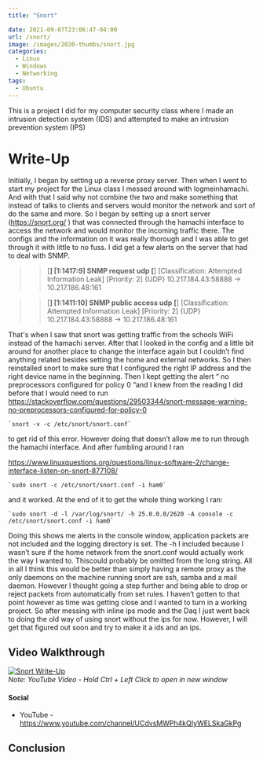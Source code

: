 ```yaml
---
title: "Snort"

date: 2021-09-07T23:06:47-04:00
url: /snort/
image: /images/2020-thumbs/snort.jpg
categories:
  - Linux
  - Windows
  - Networking
tags:
  - Ubuntu
---
```

This is a project I did for my computer security class where I made an intrusion detection system (IDS) and attempted to make an intrusion prevention system (IPS)
<!--more-->

# Write-Up

Initially, I began by setting up a reverse proxy server. Then when I went to start my
project for the Linux class I messed around with logmeinhamachi. And with that I said why not
combine the two and make something that instead of talks to clients and servers would monitor
the network and sort of do the same and more. So I began by setting up a snort server
(https://snort.org/ ) that was connected through the hamachi interface to access the network
and would monitor the incoming traffic there. The configs and the information on it was really
thorough and I was able to get through it with little to no fuss. I did get a few alerts on the server
that had to deal with SNMP.
>>[**] [1:1417:9] SNMP request udp [**] [Classification: Attempted Information Leak] [Priority: 2]
{UDP} 10.217.184.43:58888 -> 10.217.186.48:161

>>[**] [1:1411:10] SNMP public access udp [**] [Classification: Attempted Information Leak]
[Priority: 2] {UDP} 10.217.184.43:58888 -> 10.217.186.48:161

That's when I saw that snort was getting traffic from the schools WiFi instead of the hamachi
server. After that I looked in the config and a little bit around for another place to change the
interface again but I couldn’t find anything related besides setting the home and external
networks. So I then reinstalled snort to make sure that I configured the right IP address and the
right device name in the beginning. Then I kept getting the alert “ no preprocessors configured
for policy 0 “and I knew from the reading I did before that I would need to run 
https://stackoverflow.com/questions/29503344/snort-message-warning-no-preprocessors-configured-for-policy-0 

	`snort -v -c /etc/snort/snort.conf` 
  
to get rid of this error. However doing that doesn’t allow me to run through the hamachi interface. And after fumbling around I ran

https://www.linuxquestions.org/questions/linux-software-2/change-interface-listen-on-snort-877108/  

	`sudo snort -c /etc/snort/snort.conf -i ham0`
  
and it worked. At the end of it to get the whole thing working I ran:

	`sudo snort -d -l /var/log/snort/ -h 25.0.0.0/2620 -A console -c /etc/snort/snort.conf -i ham0`

Doing this shows me alerts in the console window, application packets are not included and the
logging directory is set. The -h I included because I wasn’t sure if the home network from the
snort.conf would actually work the way I wanted to. Thiscould probably be omitted from the long
string. All in all I think this would be better than simply having a remote proxy as the only
daemons on the machine running snort are ssh, samba and a mail daemon. However I thought
going a step further and being able to drop or reject packets from automatically from set rules. I
haven’t gotten to that point however as time was getting close and I wanted to turn in a working
project. So after messing with inline ips mode and the Daq I just went back to doing the old way
of using snort without the ips for now. However, I will get that figured out soon and try to make it
a ids and an ips.


## Video Walkthrough

[![Snort Write-Up](https://3.bp.blogspot.com/-8dJsBA5feZE/WQ7dzU5zaBI/AAAAAAAAJrA/OP6BQxD3d-IXWh8Ko0vh2zvDgliDylk2QCLcB/s1600/Snort-OpenSource-Network-Intrusion-Detection-Tool.jpg)](https://youtu.be/KyJFdf-kolE)  
_Note: YouTube Video - Hold Ctrl + Left Click to open in new window_


#### Social

- YouTube - <https://www.youtube.com/channel/UCdvsMWPh4kQIyWELSkaGkPg>

## Conclusion
